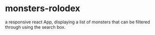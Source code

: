 # monsters-rolodex
a responsive react App, displaying a list of monsters that can be filtered through using the search box.
